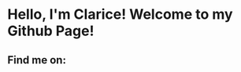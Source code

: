 <h1>Hello, I'm Clarice! Welcome to my Github Page!</h1>
<h2>Find me on:</h2>
<div>
  <svg src= "images/linkedin.svg"></svg>
</div>

